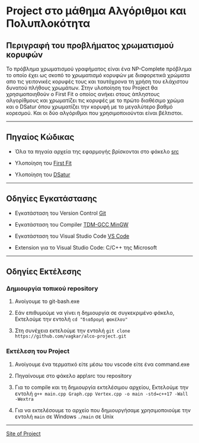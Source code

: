 # Project στο μάθημα Αλγόριθμοι και Πολυπλοκότητα

## Περιγραφή του προβλήματος χρωματισμού κορυφών

   Το πρόβλημα χρωματισμού γραφήματος είναι ένα NP-Complete πρόβλημα το οποίο έχει ως σκοπό το χρωματισμό κορυφών με διαφορετικά χρώματα απο τις γειτονικές κορυφές τους και ταυτόχρονα τη χρήση του ελάχιστου δυνατού πλήθους χρωμάτων. Στην υλοποίηση του Project θα χρησιμοποιηθούν ο First Fit ο οποίος ανήκει στους άπληστους αλγορίθμους και χρωματίζει τις κορυφές με το πρώτο διαθέσιμο χρώμα και ο DSatur όπου χρωματίζει την κορυφή με το μεγαλύτερο βαθμό κορεσμού. Και οι δύο αλγόριθμοι που χρησιμοποιούνται είναι βέλτιστοι.

---

## Πηγαίος Κώδικας

   - Όλα τα πηγαία αρχεία της εφαρμογής βρίσκονται στο φάκελο [src](https://github.com/vagkar/alco-project/tree/main/app/src)

   - Υλοποίηση του [First Fit](https://github.com/vagkar/alco-project/blob/main/app/src/Graph.cpp#L115)

   - Υλοποίηση του [DSatur](https://github.com/vagkar/alco-project/blob/main/app/src/Graph.cpp#L167)

---

## Οδηγίες Εγκατάστασης

   - Εγκατάσταση του Version Control [Git](https://git-scm.com/downloads)
   
   - Εγκατάσταση του Compiler [TDM-GCC MinGW](https://jmeubank.github.io/tdm-gcc/)
   
   - Εγκατάσταση του Visual Studio Code [VS Code](https://code.visualstudio.com/download)

   - Extension για το Visual Studio Code: C/C++ της Microsoft

---

## Οδηγίες Εκτέλεσης

   ### Δημιουργία τοπικού repository

   1. Ανοίγουμε το git-bash.exe
   
   2. Εάν επιθυμούμε να γίνει η δημιουργία σε συγκεκριμένο φάκελο,
Εκτελούμε την εντολή `cd "διαδρομή φακέλου"`
   
   3. Στη συνέχεια εκτελούμε την εντολή `git clone https://github.com/vagkar/alco-project.git`
   
   ### Εκτέλεση του Project
   
   1. Ανοίγουμε ένα τερματικό είτε μέσω του vscode είτε ένα command.exe
   
   2. Πηγαίνουμε στο φάκελο app\src του repository
   
   3. Για το compile και τη δημιουργία εκτελέσιμου αρχείου,
Εκτελούμε την εντολή `g++ main.cpp Graph.cpp Vertex.cpp -o main -std=c++17 -Wall -Wextra`
   
   4. Για να εκτελέσουμε το αρχείο που δημιουργήσαμε χρησιμοποιούμε την εντολή 
   `main` σε Windows 
   `./main` σε Unix

---

[Site of Project](https://vagkar.github.io/alco-project/ "Project page")
